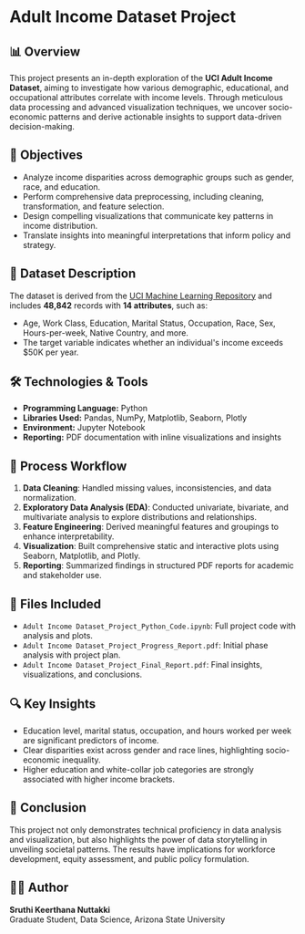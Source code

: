 # Adult Income Dataset Project

## 📊 Overview
This project presents an in-depth exploration of the **UCI Adult Income Dataset**, aiming to investigate how various demographic, educational, and occupational attributes correlate with income levels. Through meticulous data processing and advanced visualization techniques, we uncover socio-economic patterns and derive actionable insights to support data-driven decision-making.

## 🧠 Objectives
- Analyze income disparities across demographic groups such as gender, race, and education.
- Perform comprehensive data preprocessing, including cleaning, transformation, and feature selection.
- Design compelling visualizations that communicate key patterns in income distribution.
- Translate insights into meaningful interpretations that inform policy and strategy.

## 📁 Dataset Description
The dataset is derived from the [UCI Machine Learning Repository](https://archive.ics.uci.edu/ml/datasets/adult) and includes **48,842** records with **14 attributes**, such as:
- Age, Work Class, Education, Marital Status, Occupation, Race, Sex, Hours-per-week, Native Country, and more.
- The target variable indicates whether an individual's income exceeds \$50K per year.

## 🛠️ Technologies & Tools
- **Programming Language:** Python
- **Libraries Used:** Pandas, NumPy, Matplotlib, Seaborn, Plotly
- **Environment:** Jupyter Notebook
- **Reporting:** PDF documentation with inline visualizations and insights

## 🧪 Process Workflow
1. **Data Cleaning**: Handled missing values, inconsistencies, and data normalization.
2. **Exploratory Data Analysis (EDA)**: Conducted univariate, bivariate, and multivariate analysis to explore distributions and relationships.
3. **Feature Engineering**: Derived meaningful features and groupings to enhance interpretability.
4. **Visualization**: Built comprehensive static and interactive plots using Seaborn, Matplotlib, and Plotly.
5. **Reporting**: Summarized findings in structured PDF reports for academic and stakeholder use.

## 📂 Files Included
- `Adult Income Dataset_Project_Python_Code.ipynb`: Full project code with analysis and plots.
- `Adult Income Dataset_Project_Progress_Report.pdf`: Initial phase analysis with project plan.
- `Adult Income Dataset_Project_Final_Report.pdf`: Final insights, visualizations, and conclusions.

## 🔍 Key Insights
- Education level, marital status, occupation, and hours worked per week are significant predictors of income.
- Clear disparities exist across gender and race lines, highlighting socio-economic inequality.
- Higher education and white-collar job categories are strongly associated with higher income brackets.

## 📌 Conclusion
This project not only demonstrates technical proficiency in data analysis and visualization, but also highlights the power of data storytelling in unveiling societal patterns. The results have implications for workforce development, equity assessment, and public policy formulation.

## 👩‍💻 Author
**Sruthi Keerthana Nuttakki**  
Graduate Student, Data Science, Arizona State University  
 
